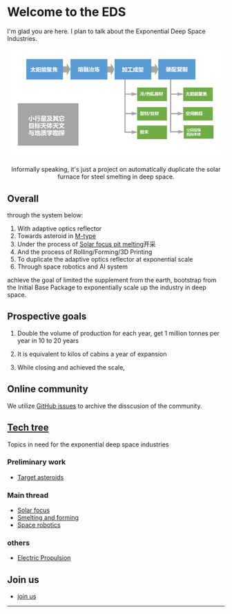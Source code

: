 # Welcome to the EDS

I'm glad you are here. I plan to talk about the Exponential Deep Space Industries.

[![diagram of the proposed exponential deep space industries](/assets/imgs/eds-diagram.png)](tech-tree.md)

<!-- <center>非正式的说，就是个深空自动化造太阳灶炼钢的</center> -->

<center>Informally speaking, it's just a project on automatically duplicate the solar furnace for steel smelting in deep space.</center>

## Overall
<!-- /General Principles -->

through the system below:

1. With adaptive optics reflector
2. Towards asteroid in [M-type](topics/target-asteroids.md)
3. Under the process of [Solar focus pit melting](topics/solar-focus.md)开采
4. And the process of Rolling/Forming/3D Printing
5. To duplicate the adaptive optics reflector at exponential scale
6. Through space robotics and AI system

achieve the goal of limited the supplement from the earth, bootstrap from the Initial Base Package to exponentially scale up the industry in deep space.
<!-- 达到尽量少依靠地球组件材料供应，通过初始基地包实现bootstrap可自复制大规模指数扩张深空工业的目的。 -->

## Prospective goals
<!-- 可展望的目标： -->

1. Double the volume of production for each year, get 1 million tonnes per year in 10 to 20 years
<!-- 每年翻倍，十到二十年达到百万吨级年产能的工业规模 -->
2. It is equivalent to kilos of cabins a year of expansion
<!-- 以上等效年上万间舱段的基地扩张产能 -->
3. While closing and achieved the scale, 
<!-- 接近和达到这个规模后进行更多的（可人类参与）在轨科学与工业研究，实现进一步的纯粹科学与提高组件在轨生产率目的（包括空间农业） -->

## Online community
<!-- 在线会议 -->

We utilize [GitHub issues](https://github.com/ExponentialDeepSpace/exponentialdeepspace.github.io/issues) to archive the disscusion of the community.
<!-- * 指数增长自复制深空工业[第一次会议](meeting-notes/2018-09.md) -->


<!-- ### 可能的会议议程

- [ ] 1. 所需科技树
- [ ] 2. 可行性论证
- [ ] 3. 其他潜在方案
- [ ] 4. 涉及相关学科及物色参与者
- [ ] 5. 下一次会议形式 -->

## [Tech tree](tech-tree.html)

Topics in need for the exponential deep space industries

### Preliminary work

* [Target asteroids](topics/target-asteroids.md)

### Main thread

* [Solar focus](topics/solar-focus.md)
* [Smelting and forming](topics/smelting-and-forming.md)
* [Space robotics](topics/space-robotics.md)

### others

* [Electric Propulsion](topics/electric-propulsion.md)

<!-- ## 参考资源 -->


## Join us

* [join us](join-us.md)

---
<!-- [感谢协作单位星际移民局大力支持](https://github.com/InterImm/roundTable/issues/4) -->

<script async src="//busuanzi.ibruce.info/busuanzi/2.3/busuanzi.pure.mini.js"></script>

<!-- <span id="busuanzi_container_site_pv">本站总访问量<span id="busuanzi_value_site_pv"></span>次</span> -->

<!-- ## Let me know several or a few

* one
* two
* ..

is this really what i'm looking for?

## How this happened?

* automatic jekyll? -->
